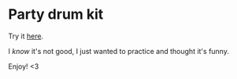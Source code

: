 # Party drum kit

Try it [here](https://vlads-drum-machine.netlify.app/).

I _know_ it's not good, I just wanted to practice and thought it's funny.

Enjoy! <3
